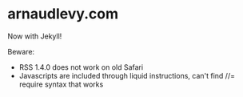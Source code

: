 # arnaudlevy.com

Now with Jekyll!

Beware:
- RSS 1.4.0 does not work on old Safari
- Javascripts are included through liquid instructions, can't find //= require syntax that works
 

